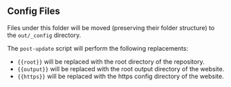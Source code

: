 Config Files
------------

Files under this folder will be moved (preserving their folder structure) to the `out/_config`
directory.

The `post-update` script will perform the following replacements:
- `{{root}}` will be replaced with the root directory of the repository.
- `{{output}}` will be replaced with the root output directory of the website.
- `{{https}}` will be replaced with the https config directory of the website.
